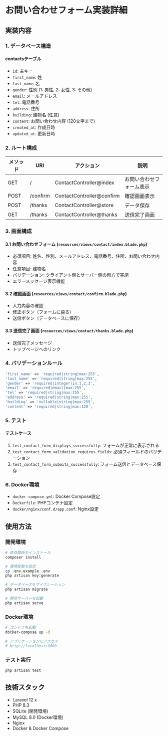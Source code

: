 # お問い合わせフォーム実装詳細

## 実装内容

### 1. データベース構造

#### contactsテーブル
- `id`: 主キー
- `first_name`: 姓
- `last_name`: 名
- `gender`: 性別 (1: 男性, 2: 女性, 3: その他)
- `email`: メールアドレス
- `tel`: 電話番号
- `address`: 住所
- `building`: 建物名 (任意)
- `content`: お問い合わせ内容 (120文字まで)
- `created_at`: 作成日時
- `updated_at`: 更新日時

### 2. ルート構成

| メソッド | URI | アクション | 説明 |
|---------|-----|---------|------|
| GET | / | ContactController@index | お問い合わせフォーム表示 |
| POST | /confirm | ContactController@confirm | 確認画面表示 |
| POST | /thanks | ContactController@store | データ保存 |
| GET | /thanks | ContactController@thanks | 送信完了画面 |

### 3. 画面構成

#### 3.1 お問い合わせフォーム (`resources/views/contact/index.blade.php`)
- 必須項目: 姓名、性別、メールアドレス、電話番号、住所、お問い合わせ内容
- 任意項目: 建物名
- バリデーション: クライアント側とサーバー側の両方で実施
- エラーメッセージ表示機能

#### 3.2 確認画面 (`resources/views/contact/confirm.blade.php`)
- 入力内容の確認
- 修正ボタン（フォームに戻る）
- 送信ボタン（データベースに保存）

#### 3.3 送信完了画面 (`resources/views/contact/thanks.blade.php`)
- 送信完了メッセージ
- トップページへのリンク

### 4. バリデーションルール

```php
'first_name' => 'required|string|max:255',
'last_name' => 'required|string|max:255',
'gender' => 'required|integer|in:1,2,3',
'email' => 'required|email|max:255',
'tel' => 'required|string|max:255',
'address' => 'required|string|max:255',
'building' => 'nullable|string|max:255',
'content' => 'required|string|max:120',
```

### 5. テスト

#### テストケース
1. `test_contact_form_displays_successfully`: フォームが正常に表示される
2. `test_contact_form_validation_requires_fields`: 必須フィールドのバリデーション
3. `test_contact_form_submits_successfully`: フォーム送信とデータベース保存

### 6. Docker環境

- `docker-compose.yml`: Docker Compose設定
- `Dockerfile`: PHPコンテナ設定
- `docker/nginx/conf.d/app.conf`: Nginx設定

## 使用方法

### 開発環境

```bash
# 依存関係をインストール
composer install

# 環境変数を設定
cp .env.example .env
php artisan key:generate

# データベースをマイグレーション
php artisan migrate

# 開発サーバーを起動
php artisan serve
```

### Docker環境

```bash
# コンテナを起動
docker-compose up -d

# アプリケーションにアクセス
# http://localhost:8080
```

### テスト実行

```bash
php artisan test
```

## 技術スタック

- Laravel 12.x
- PHP 8.3
- SQLite (開発環境)
- MySQL 8.0 (Docker環境)
- Nginx
- Docker & Docker Compose
